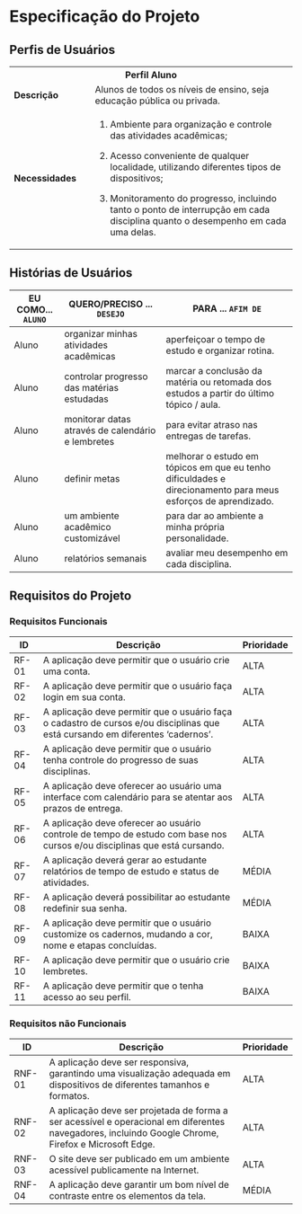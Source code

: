 # Especificação do Projeto

## Perfis de Usuários

<table>
<tbody>
<tr align=center>
<th colspan="2">Perfil Aluno </th>
</tr>
<tr>
<td width="150px"><b>Descrição</b></td>
<td width="600px">Alunos de todos os níveis de ensino, seja educação pública ou privada. </td>
</tr>
<tr>
<td><b>Necessidades</b></td>
<td>

  1. Ambiente para organização e controle das atividades acadêmicas; 

  2. Acesso conveniente de qualquer localidade, utilizando diferentes tipos de dispositivos; 

3. Monitoramento do progresso, incluindo tanto o ponto de interrupção em cada disciplina quanto o desempenho em cada uma delas. </td>
</tr>
</tbody>
</table>


## Histórias de Usuários

|EU COMO... `ALUNO` | QUERO/PRECISO ... `DESEJO` | PARA ... `AFIM DE`|
|--------------------|---------------------------|----------------------------------|
| Aluno | organizar minhas atividades acadêmicas | aperfeiçoar o tempo de estudo e organizar rotina.|
| Aluno | controlar progresso das matérias estudadas | marcar a conclusão da matéria ou retomada dos estudos a partir do último tópico / aula.|
| Aluno | monitorar datas através de calendário e lembretes | para evitar atraso nas entregas de tarefas.|
| Aluno | definir metas | melhorar o estudo em tópicos em que eu tenho dificuldades e direcionamento para meus esforços de aprendizado.|
| Aluno |um ambiente acadêmico customizável | para dar ao ambiente a minha própria personalidade.|
| Aluno | relatórios semanais | avaliar meu desempenho em cada disciplina.|
## Requisitos do Projeto

### Requisitos Funcionais

|ID      | Descrição                | Prioridade |
|--------|---------------------------------|----|
| RF-01  |  A aplicação deve permitir que o usuário crie uma conta. | ALTA | 
| RF-02  |  A aplicação deve permitir que o usuário faça login em sua conta. | ALTA |
| RF-03  |  A aplicação deve permitir que o usuário faça o cadastro de cursos e/ou disciplinas que está cursando em diferentes ‘cadernos’. | ALTA |
| RF-04  |  A aplicação deve permitir que o usuário tenha controle do progresso de suas disciplinas. | ALTA |
| RF-05  |  A aplicação deve oferecer ao usuário uma interface com calendário para se atentar aos prazos de entrega. | ALTA |
| RF-06  |  A aplicação deve oferecer ao usuário controle de tempo de estudo com base nos cursos e/ou disciplinas que está cursando. | ALTA |
| RF-07  |  A aplicação deverá gerar ao estudante relatórios de tempo de estudo e status de atividades.| MÉDIA |
| RF-08  |  A aplicação deverá possibilitar ao estudante redefinir sua senha. | MÉDIA |
| RF-09  |  A aplicação deve permitir que o usuário customize os cadernos, mudando a cor, nome e etapas concluídas. | BAIXA |
| RF-10  |  A aplicação deve permitir que o usuário crie lembretes. | BAIXA |
| RF-11  |  A aplicação deve permitir que o tenha acesso ao seu perfil. | BAIXA |

### Requisitos não Funcionais

|ID      | Descrição               |Prioridade |
|--------|-------------------------|----|
| RNF-01 |  A aplicação deve ser responsiva, garantindo uma visualização adequada em dispositivos de diferentes tamanhos e formatos. | ALTA | 
| RNF-02    |  A aplicação deve ser projetada de forma a ser acessível e operacional em diferentes navegadores, incluindo Google Chrome, Firefox e Microsoft Edge. | ALTA | 
| RNF-03    | O site deve ser publicado em um ambiente acessível publicamente na Internet. | ALTA | 
| RNF-04    |  A aplicação deve garantir um bom nível de contraste entre os elementos da tela.| MÉDIA | 

